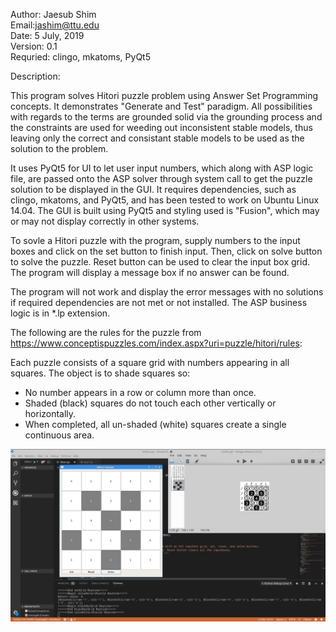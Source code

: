 Author: Jaesub Shim  
Email:jashim@ttu.edu  
Date: 5 July, 2019  
Version: 0.1  
Requried: clingo, mkatoms, PyQt5  

Description: 

This program solves Hitori puzzle problem using Answer Set Programming concepts. It demonstrates "Generate and Test" paradigm. All possibilities with regards to the terms are grounded solid via the grounding process and the constraints are used for weeding out inconsistent stable models, thus leaving only the correct and consistant stable models to be used as the solution to the problem.

It uses PyQt5 for UI to let user input numbers, which along with ASP logic file, are passed onto the ASP solver through system call to get the puzzle solution to be displayed in the GUI. It requires dependencies, such as clingo, mkatoms, and PyQt5, and has been tested to work on Ubuntu Linux 14.04. The GUI is built using PyQt5 and styling used is "Fusion", which may or may not display correctly in other systems.

To sovle a Hitori puzzle with the program, supply numbers to the input boxes and click on the set button to finish input.
Then, click on solve button to solve the puzzle. Reset button can be used to clear the input box grid. 
The program will display a message box if no answer can be found.

The program will not work and display the error messages with no solutions if required dependencies are not met or not installed. The ASP business logic is in *.lp extension.

The following are the rules for the puzzle from https://www.conceptispuzzles.com/index.aspx?uri=puzzle/hitori/rules:

Each puzzle consists of a square grid with numbers appearing in all squares. The object is to shade squares so:

- No number appears in a row or column more than once.
- Shaded (black) squares do not touch each other vertically or horizontally.
- When completed, all un-shaded (white) squares create a single continuous area.


![Screenshot](screenshot.jpg)
